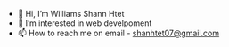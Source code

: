 - 👋 Hi, I’m Williams Shann Htet
- 👀 I’m interested in web develpoment
- 📫 How to reach me on email - shanhtet07@gmail.com

<!---
williams-sys/williams-sys is a ✨ special ✨ repository because its `README.md` (this file) appears on your GitHub profile.
You can click the Preview link to take a look at your changes.
--->
